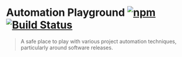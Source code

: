 # Automation Playground [![npm](https://img.shields.io/npm/v/automation-playground.svg)](https://www.npmjs.com/package/automation-playground) [![Build Status](https://travis-ci.com/thibaudcolas/automation-playground.svg?branch=master)](https://travis-ci.com/thibaudcolas/automation-playground)

> A safe place to play with various project automation techniques, particularly around software releases.
